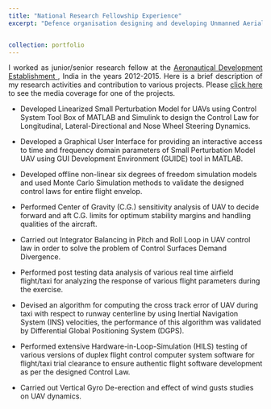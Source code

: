 ```yaml
---
title: "National Research Fellowship Experience"
excerpt: "Defence organisation designing and developing Unmanned Aerial Systems and Combat Aircraft Simulators"


collection: portfolio
---
```

<div style="text-align: justify"> 
  
I worked as junior/senior research fellow at the <a href="https://www.drdo.gov.in/drdo/labs1/ADE/English/indexnew.jsp?pg=homepage.jsp"> Aeronautical Development Establishment </a>, India in the years 2012-2015. Here is a brief description of my research activities and contribution to various projects. Please [click here](https://www.youtube.com/watch?v=_vvhno58Qq8) to see the media coverage for one of the projects. </div>


* Developed Linearized Small Perturbation Model for UAVs using Control System Tool Box of MATLAB and Simulink to design the Control Law for Longitudinal, Lateral-Directional and Nose Wheel Steering Dynamics.

* Developed a Graphical User Interface for providing an interactive access to time and frequency domain parameters of Small Perturbation Model UAV using GUI Development Environment (GUIDE) tool in MATLAB.

* Developed offline non-linear six degrees of freedom simulation models and used Monte Carlo Simulation methods to validate the designed control laws for entire flight envelop.

* Performed Center of Gravity (C.G.) sensitivity analysis of UAV to decide forward and aft C.G. limits for optimum stability margins and handling qualities of the aircraft.

* Carried out Integrator Balancing in Pitch and Roll Loop in UAV control law in order to solve the problem of Control Surfaces Demand Divergence.

* Performed post testing data analysis of various real time airfield flight/taxi for analyzing the response of various flight parameters during the exercise.

* Devised an algorithm for computing the cross track error of UAV during taxi with respect to runway centerline by using Inertial Navigation System (INS) velocities, the performance of this algorithm was validated by Differential Global Positioning System (DGPS).

* Performed extensive Hardware-in-Loop-Simulation (HILS) testing of various versions of duplex flight control computer system software for flight/taxi trial clearance to ensure authentic flight software development as per the designed Control Law.

* Carried out Vertical Gyro De-erection and effect of wind gusts studies on UAV dynamics.

